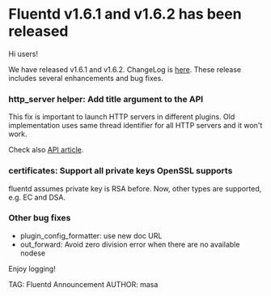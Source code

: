# Fluentd v1.6.1 and v1.6.2 has been released

Hi users!

We have released v1.6.1 and v1.6.2. ChangeLog is [here](https://github.com/fluent/fluentd/blob/master/CHANGELOG.md).
These release includes several enhancements and bug fixes.

### http\_server helper: Add title argument to the API

This fix is important to launch HTTP servers in different plugins.
Old implementation uses same thread identifier for all HTTP servers and it won't work.

Check also [API article](https://docs.fluentd.org/plugin-helper-overview/api-plugin-helper-http_server#create_http_server-title-addr-port-logger-default_app-nil-and-block).

### certificates: Support all private keys OpenSSL supports

fluentd assumes private key is RSA before.
Now, other types are supported, e.g. EC and DSA.

### Other bug fixes

* plugin_config_formatter: use new doc URL
* out_forward: Avoid zero division error when there are no available nodese

Enjoy logging!


TAG: Fluentd Announcement
AUTHOR: masa
